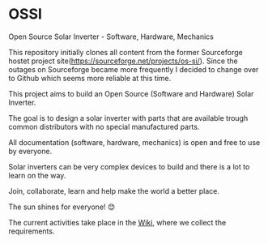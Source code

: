 # OSSI
Open Source Solar Inverter - Software, Hardware, Mechanics

This repository initially clones all content from the former Sourceforge hostet project site(https://sourceforge.net/projects/os-si/). Since the outages on Sourceforge became more frequently I decided to change over to Github which seems more reliable at this time.

This project aims to build an Open Source (Software and Hardware) Solar Inverter.

The goal is to design a solar inverter with parts that are available trough common distributors with no special manufactured parts.

All documentation (software, hardware, mechanics) is open and free to use by everyone.

Solar inverters can be very complex devices to build and there is a lot to learn on the way.

Join, collaborate, learn and help make the world a better place.

The sun shines for everyone! 😊

The current activities take place in the [Wiki](https://github.com/transistorgrab/OSSI/wiki), where we collect the requirements.
